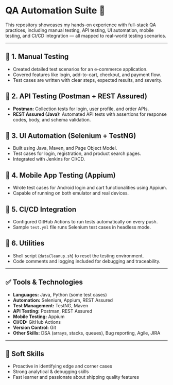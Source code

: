# QA Automation Suite 🚀

This repository showcases my hands-on experience with full-stack QA practices, including manual testing, API testing, UI automation, mobile testing, and CI/CD integration — all mapped to real-world testing scenarios.

---

## 🔹 1. Manual Testing

- Created detailed test scenarios for an e-commerce application.
- Covered features like login, add-to-cart, checkout, and payment flow.
- Test cases are written with clear steps, expected results, and severity.

## 🔹 2. API Testing (Postman + REST Assured)

- **Postman:** Collection tests for login, user profile, and order APIs.
- **REST Assured (Java):** Automated API tests with assertions for response codes, body, and schema validation.

## 🔹 3. UI Automation (Selenium + TestNG)

- Built using Java, Maven, and Page Object Model.
- Test cases for login, registration, and product search pages.
- Integrated with Jenkins for CI/CD.

## 🔹 4. Mobile App Testing (Appium)

- Wrote test cases for Android login and cart functionalities using Appium.
- Capable of running on both emulator and real devices.

## 🔹 5. CI/CD Integration

- Configured GitHub Actions to run tests automatically on every push.
- Sample `test.yml` file runs Selenium test cases in headless mode.

## 🔹 6. Utilities

- Shell script (`dataCleanup.sh`) to reset the testing environment.
- Code comments and logging included for debugging and traceability.

---

## ✅ Tools & Technologies

- **Languages:** Java, Python (some test cases)
- **Automation:** Selenium, Appium, REST Assured
- **Test Management:** TestNG, Maven
- **API Testing:** Postman, REST Assured
- **Mobile Testing:** Appium
- **CI/CD:** GitHub Actions
- **Version Control:** Git
- **Other Skills:** DSA (arrays, stacks, queues), Bug reporting, Agile, JIRA

---

## 🧠 Soft Skills

- Proactive in identifying edge and corner cases
- Strong analytical & debugging skills
- Fast learner and passionate about shipping quality features
